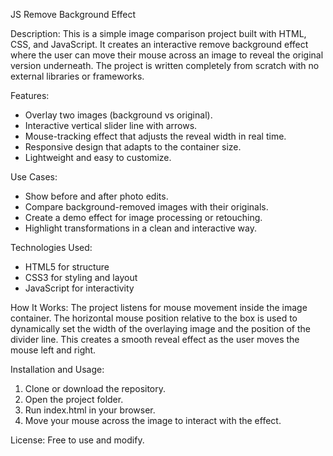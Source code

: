 JS Remove Background Effect

Description:
This is a simple image comparison project built with HTML, CSS, and JavaScript. It creates an interactive remove background effect where the user can move their mouse across an image to reveal the original version underneath. The project is written completely from scratch with no external libraries or frameworks.

Features:
- Overlay two images (background vs original).
- Interactive vertical slider line with arrows.
- Mouse-tracking effect that adjusts the reveal width in real time.
- Responsive design that adapts to the container size.
- Lightweight and easy to customize.

Use Cases:
- Show before and after photo edits.
- Compare background-removed images with their originals.
- Create a demo effect for image processing or retouching.
- Highlight transformations in a clean and interactive way.

Technologies Used:
- HTML5 for structure
- CSS3 for styling and layout
- JavaScript for interactivity

How It Works:
The project listens for mouse movement inside the image container. The horizontal mouse position relative to the box is used to dynamically set the width of the overlaying image and the position of the divider line. This creates a smooth reveal effect as the user moves the mouse left and right.

Installation and Usage:
1. Clone or download the repository.
2. Open the project folder.
3. Run index.html in your browser.
4. Move your mouse across the image to interact with the effect.

License:
Free to use and modify.
